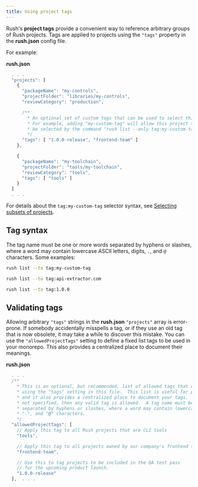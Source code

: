 ```yaml
---
title: Using project tags
---
```


Rush's **project tags** provide a convenient way to reference arbitrary groups of Rush projects.
Tags are applied to projects using the `"tags"` property in the **rush.json** config file.

For example:

**rush.json**

```js
  . . .
  "projects": [
    {
      "packageName": "my-controls",
      "projectFolder": "libraries/my-controls",
      "reviewCategory": "production",

      /**
        * An optional set of custom tags that can be used to select this project.
        * For example, adding "my-custom-tag" will allow this project to
        * be selected by the command "rush list --only tag:my-custom-tag"
        */
      "tags": [ "1.0.0-release", "frontend-team" ]
    },

    {
      "packageName": "my-toolchain",
      "projectFolder": "tools/my-toolchain",
      "reviewCategory": "tools",
      "tags": [ "tools" ]
    }
  ]
  . . .
```

For details about the `tag:my-custom-tag` selector syntax, see [Selecting subsets of projects](../developer/selecting_subsets.md#selectors).

## Tag syntax

The tag name must be one or more words separated by hyphens or slashes, where a word may contain
lowercase ASCII letters, digits, `.`, and `@` characters. Some examples:

```bash
rush list --to tag:my-custom-tag
```

```bash
rush list --to tag:api-extractor.com
```

```bash
rush list --to tag:1.0.0
```

## Validating tags

Allowing arbitrary `"tags"` strings in the **rush.json** `"projects"` array is error-prone. If somebody
accidentally misspells a tag, or if they use an old tag that is now obsolete, it may take a while to discover
this mistake. You can use the `"allowedProjectTags"` setting to define a fixed list tags to be used in your monorepo.
This also provides a centralized place to document their meanings.

**rush.json**

```js
  . . .
  /**
    * This is an optional, but recommended, list of allowed tags that can be applied to Rush projects
    * using the "tags" setting in this file.  This list is useful for preventing mistakes such as misspelling,
    * and it also provides a centralized place to document your tags.  If "allowedProjectTags" list is
    * not specified, then any valid tag is allowed.  A tag name must be one or more words
    * separated by hyphens or slashes, where a word may contain lowercase ASCII letters, digits,
    * ".", and "@" characters.
    */
  "allowedProjectTags": [
    // Apply this tag to all Rush projects that are CLI tools
    "tools",

    // Apply this tag to all projects owned by our company's frontend team
    "frontend-team",

    // Use this to tag projects to be included in the QA test pass
    // for the upcoming product launch.
    "1.0.0-release"
  ],  . . .
```
